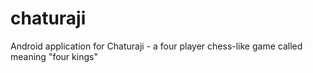 chaturaji
=========

Android application for Chaturaji - a four player chess-like game called meaning "four kings"

